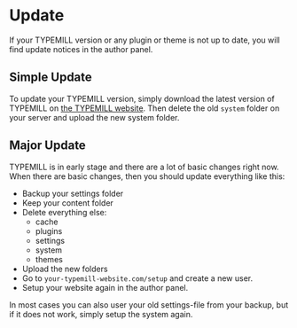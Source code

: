 # Update

If your TYPEMILL version or any plugin or theme is not up to date, you will find update notices in the author panel. 

## Simple Update

To update your TYPEMILL version, simply download the latest version of TYPEMILL on [the TYPEMILL website](http://typemill.net). Then delete the old `system` folder on your server and upload the new system folder. 

## Major Update

TYPEMILL is in early stage and there are a lot of basic changes right now. When there are basic changes, then you should update everything like this:

* Backup your settings folder
* Keep your content folder
* Delete everything else:
  * cache
  * plugins
  * settings
  * system
  * themes
* Upload the new folders 
* Go to `your-typemill-website.com/setup` and create a new user.
* Setup your website again in the author panel.

In most cases you can also user your old settings-file from your backup, but if it does not work, simply setup the system again.